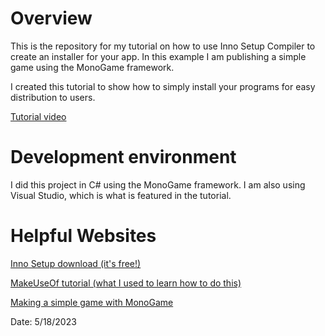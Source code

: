 # Overview

This is the repository for my tutorial on how to use Inno Setup Compiler to create an installer for your app. In this example I am publishing a simple game using the MonoGame framework. 

I created this tutorial to show how to simply install your programs for easy distribution to users. 

[Tutorial video](https://youtu.be/SC52QeSQu64)

# Development environment

I did this project in C# using the MonoGame framework. I am also using Visual Studio, which is what is featured in the tutorial. 

# Helpful Websites

[Inno Setup download (it's free!)](https://jrsoftware.org/isdl.php)

[MakeUseOf tutorial (what I used to learn how to do this)](https://www.makeuseof.com/tag/how-to-make-an-exe-installation-file/)

[Making a simple game with MonoGame](https://docs.monogame.net/articles/getting_started/0_getting_started.html)

Date: 5/18/2023
